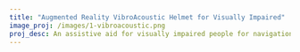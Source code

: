 ```yaml
---
title: "Augmented Reality VibroAcoustic Helmet for Visually Impaired"
image_proj: /images/1-vibroacoustic.png
proj_desc: An assistive aid for visually impaired people for navigation and performing simple day-to-day activities. It helps navigating in indoor and outdoor environments by providing vibro tactile and acoustic feedback based on the location of the obstacle. It can detect a 20 dollar bills, a bottle, and room numbers. Once the item is detected, a Text-to-Speech provides audio output to the user through headphones.     
---
```





